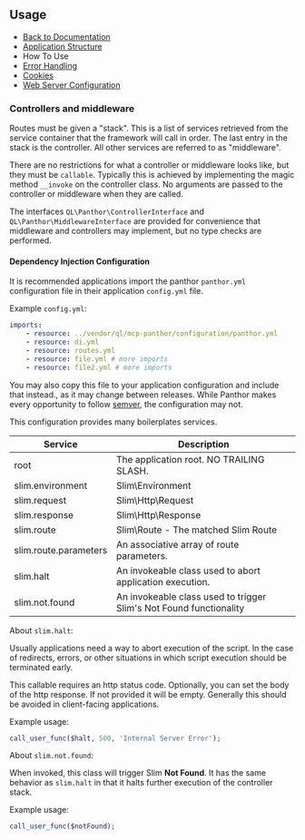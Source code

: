 ## Usage

- [Back to Documentation](README.md)
- [Application Structure](APPLICATION_STRUCTURE.md)
- How To Use
- [Error Handling](ERRORS.md)
- [Cookies](COOKIES.md)
- [Web Server Configuration](SERVER.md)

### Controllers and middleware

Routes must be given a "stack". This is a list of services retrieved from the service container that the framework
will call in order. The last entry in the stack is the controller. All other services are referred to as "middleware".

There are no restrictions for what a controller or middleware looks like, but they must be `callable`. Typically this
is achieved by implementing the magic method `__invoke` on the controller class. No arguments are passed to the
controller or middleware when they are called.

The interfaces `QL\Panthor\ControllerInterface` and `QL\Panthor\MiddlewareInterface` are provided for convenience that
middleware and controllers may implement, but no type checks are performed.


#### Dependency Injection Configuration

It is recommended applications import the panthor `panthor.yml` configuration file in their application `config.yml` file.

Example `config.yml`:
```yaml
imports:
    - resource: ../vendor/ql/mcp-panthor/configuration/panthor.yml
    - resource: di.yml
    - resource: routes.yml
    - resource: file.yml # more imports
    - resource: file2.yml # more imports
```

You may also copy this file to your application configuration and include that instead., as it may change
between releases. While Panthor makes every opportunity to follow [semver](http://semver.org/), the configuration may
not.


This configuration provides many boilerplates services.

Service                  | Description
------------------------ | -----------
root                     | The application root. NO TRAILING SLASH.
slim.environment         | Slim\Environment
slim.request             | Slim\Http\Request
slim.response            | Slim\Http\Response
slim.route               | Slim\Route - The matched Slim Route
slim.route.parameters    | An associative array of route parameters.
slim.halt                | An invokeable class used to abort application execution.
slim.not.found           | An invokeable class used to trigger Slim's Not Found functionality

About `slim.halt`:

Usually applications need a way to abort execution of the script. In the case of redirects, errors, or other situations
in which script execution should be terminated early.

This callable requires an http status code. Optionally, you can set the body of the http response. If not provided it
will be empty. Generally this should be avoided in client-facing applications.

Example usage:
```php
call_user_func($halt, 500, 'Internal Server Error');
```

About `slim.not.found`:

When invoked, this class will trigger Slim **Not Found**. It has the same behavior as `slim.halt` in that it halts
further execution of the controller stack.

Example usage:
```php
call_user_func($notFound);
```
